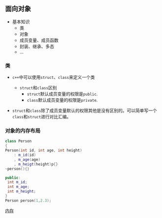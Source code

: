 <!--
 * @Description:
 * @version:
 * @Author: colley
 * @Date: 2020-04-04 00:32:14
 * @LastEditors: colley
 * @LastEditTime: 2020-04-04 00:52:52
 -->
## 面向对象
- 基本知识
    - 类
    - 对象
    - 成员变量、成员函数
    - 封装、继承、多态
    - ...
### 类
- `c++`中可以使用`struct`、`class`来定义一个类
    - `struct`和`class`区别
        - `struct`默认成员变量的权限是`public`.
        - `class`默认成员变量的权限是`private`.

- `struct`和`class`除了成员变量默认的权限其他是没有区别的。可以简单写一个`class`和`struct`进行对比汇编。
### 对象的内存布局
```c++
class Person
{
Person(int id, int age, int height)
    : m_id(id)
    , m_age(age)
    , m_heigt(height)p{}
~person(){}

public:
 int m_id;
 int m_age;
 int m_height;
}
Person person(1,2.3);
```
[内存](images/内存.jpg)